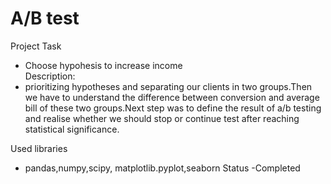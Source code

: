 # A/B test
Project
 Task
- Choose hypohesis to increase income  
 Description:
- prioritizing hypotheses and separating our clients in two groups.Then we have to understand the difference between conversion and average bill of these two groups.Next step  was to define the result of a/b testing and realise whether we should stop or continue test after reaching statistical significance.

 Used libraries
 - pandas,numpy,scipy, matplotlib.pyplot,seaborn
 Status
 -Completed
